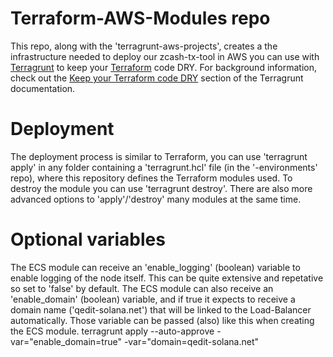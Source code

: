 # Terraform-AWS-Modules repo

This repo, along with the 'terragrunt-aws-projects', creates a the infrastructure needed to deploy our zcash-tx-tool in AWS
you can use with [Terragrunt](https://github.com/gruntwork-io/terragrunt) to keep your
[Terraform](https://www.terraform.io) code DRY. For background information, check out the [Keep your Terraform code
DRY](https://github.com/gruntwork-io/terragrunt#keep-your-terraform-code-dry) section of the Terragrunt documentation.

# Deployment

The deployment process is similar to Terraform, you can use 'terragrunt apply' in any folder containing a 'terragrunt.hcl' file (in the '-environments' repo), where this repository defines the Terraform modules used. To destroy the module you can use 'terragrunt destroy'.
There are also more advanced options to 'apply'/'destroy' many modules at the same time.

# Optional variables

The ECS module can receive an 'enable_logging' (boolean) variable to enable logging of the node itself. This can be quite extensive and repetative so set to 'false' by default.
The ECS module can also receive an 'enable_domain' (boolean) variable, and if true it expects to receive a domain name ('qedit-solana.net') that will be linked to the Load-Balancer automatically. Those variable can be passed (also) like this when creating the ECS module.
terragrunt apply --auto-approve -var="enable_domain=true" -var="domain=qedit-solana.net"